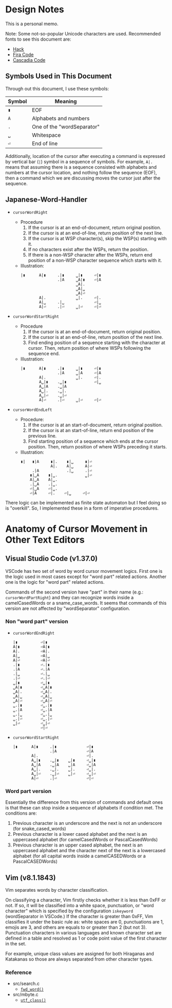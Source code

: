 <!-- markdownlint-disable MD031 -->

# Design Notes

This is a personal memo.

Note: Some not-so-popular Unicode characters are used. Recommended fonts to see
this document are:

- [Hack][hack]
- [Fira Code][fira-code]
- [Cascadia Code][cascadia-code]

## Symbols Used in This Document

Through out this document, I use these symbols:

| Symbol | Meaning                    |
| ------ | -------------------------- |
| `▮`    | EOF                        |
| `A`    | Alphabets and numbers      |
| `.`    | One of the "wordSeparator" |
| `␣`    | Whitespace                 |
| `⏎`    | End of line                |

Additionally, location of the cursor after executing a command is expressed by
vertical bar (`|`) symbol in a sequence of symbols. For example, `A|.` means
that assuming there is a sequence consisted with alphabets and numbers at the
cursor location, and nothing follow the sequence (EOF), then a command which
we are discussing moves the cursor just after the sequence.

## Japanese-Word-Handler

- `cursorWordRight`

  - Procedure
    1. If the cursor is at an end-of-document, return original position.
    2. If the cursor is at an end-of-line, return position of the next line.
    3. If the cursor is at WSP character(s), skip the WSP(s) starting with it.
    4. If no characters exist after the WSPs, return the position.
    5. If there is a non-WSP character after the WSPs, return end position of
       a non-WSP character sequence which starts with it.
  - Illustration:
    ```text
    |▮      A|▮     .|▮     ␣|▮     ⏎|▮
                    .|A     ␣A|▮    ⏎|A
                            ␣A|.
                            ␣A|␣
                            ␣A|⏎
            A|.             ␣|.     ⏎|.
            A|␣     .|␣             ⏎|␣
            A|⏎     .|⏎     ␣|⏎     ⏎|⏎
    ```

- `cursorWordStartRight`

  - Procedure
    1. If the cursor is at an end-of-document, return original position.
    2. If the cursor is at an end-of-line, return position of the next line.
    3. Find ending position of a sequence starting with the character at
       cursor. Then, return position of where WSPs following the sequence end.
  - Illustration:
    ```text
    |▮      A|▮     .|▮     ␣|▮     ⏎|▮
                    .|A     ␣|A     ⏎|A
            A|.             ␣|.     ⏎|.
            A␣|▮    .␣|▮            ⏎|␣
            A␣|A    .␣|A
            A␣|.    .␣|.
            A␣|⏎    .␣|⏎
            A|⏎     .|⏎     ␣|⏎     ⏎|⏎
    ```

- `cursorWordEndLeft`

  - Procedure:
    1. If the cursor is at an start-of-document, return original position.
    2. If the cursor is at an start-of-line, return end position of the
       previous line.
    3. Find starting position of a sequence which ends at the cursor position.
       Then, return position of where WSPs preceding it starts.
  - Illustration:
    ```text
    ▮|   ▮|A     ▮|.    ▮|␣     ▮|⏎
                 A|.    A|␣     A|⏎
         .|A            .|␣     .|⏎
        ▮|␣A    ▮|␣.            ␣|⏎
        A|␣A    A|␣.
        .|␣A    .|␣.
        ⏎|␣A    ⏎|␣.
        ⏎|A     ⏎|.    ⏎|␣     ⏎|⏎
    ```

There logic can be implemented as finite state automaton but I feel doing so is
"overkill". So, I implemented these in a form of imperative procedures.

# Anatomy of Cursor Movement in Other Text Editors

## Visual Studio Code (v1.37.0)

VSCode has two set of word by word cursor movement logics. First one is the
logic used in most cases except for "word part" related actions. Another one is
the logic for "word part" related actions.

Commands of the second version have "part" in their name (e.g.:
`cursorWordPartRight`) and they can recognize words inside a camelCasedWords
or a sname_case_words. It seems that commands of this version are not affected
by "wordSeparator" configuration.

### Non "word part" version

- `cursorWordEndRight`

  ```text
  |▮          ⏎|▮
  A|▮         ⏎A|▮
  A|.         ⏎A|.
  A|␣         ⏎A|␣
  A|⏎         ⏎A|⏎
  .|▮         ⏎.|▮
  .|A         ⏎.|A
  .|␣         ⏎.|␣
  .|⏎         ⏎.|⏎
  ␣|▮         ⏎␣|▮
  ␣A|▮        ⏎␣A|▮
  ␣A|.        ⏎␣A|.
  ␣A|␣        ⏎␣A|␣
  ␣A|⏎        ⏎␣A|⏎
  ␣.|▮        ⏎␣.|▮
  ␣.|A        ⏎␣.|A
  ␣.|␣        ⏎␣.|␣
  ␣.|⏎        ⏎␣.|⏎
  ␣|⏎         ⏎␣|⏎
              ⏎|⏎
  ```

- `cursorWordStartRight`
  ```text
  |▮      A|▮     .|▮             ⏎|▮
                  .|A             ⏎|A
          A|.                     ⏎|.
          A␣|▮    .␣|▮    ␣|▮     ⏎␣|▮
          A␣|A    .␣|A    ␣|A     ⏎␣|A
          A␣|.    .␣|.    ␣|.     ⏎␣|.
          A␣|⏎    .␣|⏎    ␣|⏎     ⏎␣|⏎
          A|⏎     .|⏎             ⏎|⏎
  ```

### Word part version

Essentially the difference from this version of commands and default ones is
that these can stop inside a sequence of alphabets if condition met.
The conditions are:

1. Previous character is an underscore and the next is not an underscore
   (for snake_cased_words)
2. Previous character is a lower cased alphabet and the next is an uppercased
   alphabet (for camelCasedWords or PascalCasedWords)
3. Previous character is an upper cased alphabet, the next is an uppercased
   alphabet and the character next of the next is a lowercased alphabet
   (for all capital words inside a camelCASEDWords or a PascalCASEDWords)

## Vim (v8.1.1843)

Vim separates words by character classification.

On classifying a character, Vim firstly checks whether it is less than 0xFF
or not. If so, it will be classified into a white space, punctuation, or
"word character" which is specified by the configuration `iskeyword`
(wordSeparator in VSCode.) If the character is greater than 0xFF, Vim
classifies it under the basic rule as: white spaces are 0, punctuations are 1,
emojis are 3, and others are equals to or greater than 2 (but not 3).
Punctuation characters in various languages and known character set are defined
in a table and resolved as 1 or code point value of the first character in the
set.

For example, unique class values are assigned for both Hiraganas and Katakanas
so those are always separated from other character types.

### Reference

- src/search.c
  - [`fwd_word()`](https://github.com/vim/vim/blob/v8.1.1843/src/search.c#L3050)
- src/mbyte.c
  - [`utf_class()`](https://github.com/vim/vim/blob/v8.1.1843/src/mbyte.c#L2764)

[hack]: https://sourcefoundry.org/hack/
[fira-code]: https://github.com/tonsky/FiraCode
[cascadia-code]: https://github.com/microsoft/cascadia-code
